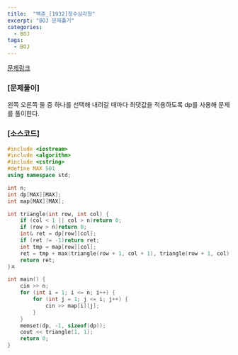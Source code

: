 ```yaml
---
title:  "백준_[1932]정수삼각형"
excerpt: "BOJ 문제풀기"
categories:
  - BOJ
tags:
  - BOJ
---
```

[문제링크](https://www.acmicpc.net/problem/1932)
### [문제풀이]
왼쪽 오른쪽 둘 중 하나를 선택해 내려갈 때마다 최댓값을 적용하도록 dp를 사용해 문제를 풀이한다.
### [소스코드]
~~~cpp
#include <iostream>
#include <algorithm>
#include <cstring>
#define MAX 501
using namespace std;

int n;
int dp[MAX][MAX];
int map[MAX][MAX];

int triangle(int row, int col) {
	if (col < 1 || col > n)return 0;
	if (row > n)return 0;
	int& ret = dp[row][col];
	if (ret != -1)return ret;
	int tmp = map[row][col];
	ret = tmp + max(triangle(row + 1, col + 1), triangle(row + 1, col));
	return ret;
}ㅈ

int main() {
	cin >> n;
	for (int i = 1; i <= n; i++) {
		for (int j = 1; j <= i; j++) {
			cin >> map[i][j];
		}
	}
	memset(dp, -1, sizeof(dp));
	cout << triangle(1, 1);
	return 0;
}

~~~